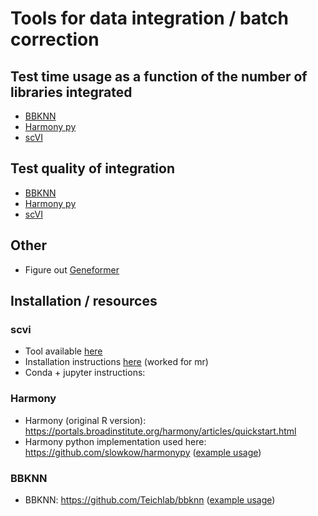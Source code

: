 # Tools for data integration / batch correction

## Test time usage as a function of the number of libraries integrated

* [BBKNN](test_time_bbknn.py)
* [Harmony py](test_time_harmony.py)
* [scVI]()

## Test quality of integration

* [BBKNN]()
* [Harmony py]()
* [scVI]()


## Other

* Figure out [Geneformer]()

## Installation / resources

### scvi

* Tool available [here](https://docs.scvi-tools.org/en/stable/index.html)
* Installation instructions [here]() (worked for mr)
* Conda + jupyter instructions:

### Harmony

* Harmony (original R version): https://portals.broadinstitute.org/harmony/articles/quickstart.html
* Harmony python implementation used here: https://github.com/slowkow/harmonypy ([example usage](https://support.parsebiosciences.com/hc/en-us/articles/7704577188500-How-to-analyze-a-1-million-cell-data-set-using-Scanpy-and-Harmony))

### BBKNN

* BBKNN: https://github.com/Teichlab/bbknn ([example usage](https://nbviewer.org/github/Teichlab/bbknn/blob/master/examples/simulation.ipynb))
